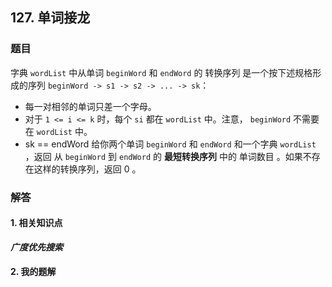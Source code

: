 ## 127. 单词接龙

### 题目
字典 `wordList` 中从单词 `beginWord` 和 `endWord` 的 转换序列 是一个按下述规格形成的序列 `beginWord -> s1 -> s2 -> ... -> sk`：
- 每一对相邻的单词只差一个字母。
- 对于 `1 <= i <= k` 时，每个 `si` 都在 `wordList` 中。注意， `beginWord` 不需要在 `wordList` 中。
- sk == endWord
给你两个单词 `beginWord` 和 `endWord` 和一个字典 `wordList` ，返回 从 `beginWord` 到 `endWord` 的 **最短转换序列** 中的 单词数目 。如果不存在这样的转换序列，返回 0 。

### 解答

#### 1. 相关知识点
***广度优先搜索***

#### 2. 我的题解

